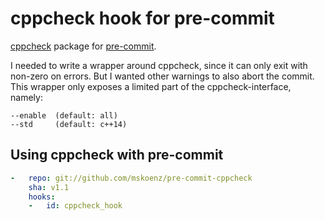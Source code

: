 # cppcheck hook for pre-commit

[cppcheck](https://github.com/danmar/cppcheck/) package for [pre-commit](http://pre-commit.com).

I needed to write a wrapper around cppcheck, since it can only exit with non-zero on errors. But I wanted other warnings to also abort the commit.
This wrapper only exposes a limited part of the cppcheck-interface, namely:

```
--enable  (default: all)
--std     (default: c++14)
```

## Using cppcheck with pre-commit

```yaml
-   repo: git://github.com/mskoenz/pre-commit-cppcheck
    sha: v1.1
    hooks:
    -   id: cppcheck_hook
```
